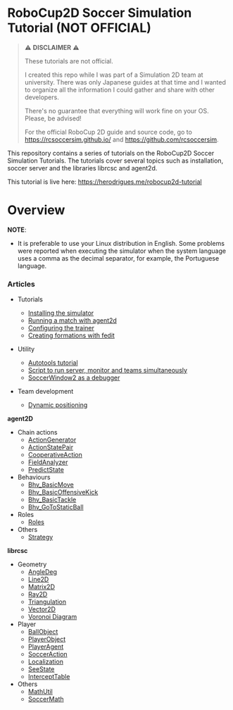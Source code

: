 # RoboCup2D Soccer Simulation Tutorial (NOT OFFICIAL)

> :warning: **DISCLAIMER** :warning:
> 
> These tutorials are not official. 
>
> I created this repo while I was part of a Simulation 2D team at university. There was only Japanese guides at that time and I wanted to organize all the information I could gather and share with other developers.
>
> There's no guarantee that everything will work fine on your OS. Please, be advised!
>
> For the official RoboCup 2D guide and source code, go to https://rcsoccersim.github.io/ and https://github.com/rcsoccersim.

This repository contains a series of tutorials on the RoboCup2D Soccer Simulation Tutorials. The tutorials cover several topics such as installation, soccer server and the libraries librcsc and agent2d.

This tutorial is live here: https://herodrigues.me/robocup2d-tutorial

# Overview

**NOTE**:
- It is preferable to use your Linux distribution in English. Some problems were reported when executing the simulator when the system language uses a comma as the decimal separator, for example, the Portuguese language.

### Articles  

- Tutorials
    - [Installing the simulator](sections/installing-the-soccer-simulator.md)
    - [Running a match with agent2d](sections/running-a-match-with-agent2d.md)
    - [Configuring the trainer](sections/configuring-the-trainer.md)
    - [Creating formations with fedit](sections/formations-with-fedit.md)

- Utility
    - [Autotools tutorial](sections/autotools-tutorial.md)
    - [Script to run server, monitor and teams simultaneously](sections/script-for-running-server-and-match.md)
    - [SoccerWindow2 as a debugger](sections/soccerwindow2-debugger.md)

- Team development
    - [Dynamic positioning](sections/dynamic-positioning.md)

**agent2D**
- Chain actions
    - [ActionGenerator](sections/ActionGenerator.md)
    - [ActionStatePair](sections/ActionStatePair.md)
    - [CooperativeAction](sections/CooperativeAction.md)
    - [FieldAnalyzer](sections/FieldAnalyzer.md)
    - [PredictState](sections/PredictState.md)
- Behaviours
    - [Bhv_BasicMove](sections/Bhv_BasicMove.md)
    - [Bhv_BasicOffensiveKick](sections/Bhv_BasicOffensiveKick.md)
    - [Bhv_BasicTackle](sections/Bhv_BasicTackle.md)
    - [Bhv_GoToStaticBall](sections/Bhv_GoToStaticBall.md)
- Roles
    - [Roles](sections/Roles.md)
- Others
    - [Strategy](sections/Strategy.md)

**librcsc**
   - Geometry
     - [AngleDeg](sections/AngleDeg.md)
     - [Line2D](sections/Line2D.md)
     - [Matrix2D](sections/Matrix2D.md)
     - [Ray2D](sections/Ray2D.md)
     - [Triangulation](sections/Triangulation.md)
     - [Vector2D](sections/Vector2D.md)
     - [Voronoi Diagram](sections/VoronoiDiagram.md)
   - Player
     - [BallObject](sections/BallObject.md)
     - [PlayerObject](sections/PlayerObject.md)
     - [PlayerAgent](sections/PlayerAgent.md)
     - [SoccerAction](sections/SoccerAction.md)
     - [Localization](sections/Localization.md)
     - [SeeState](sections/SeeState.md)
     - [InterceptTable](sections/InterceptTable.md)
   - Others
     - [MathUtil](sections/MathUtil.md)
     - [SoccerMath](sections/SoccerMath.md)
